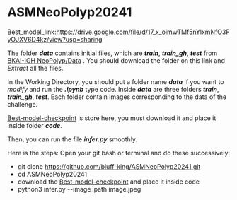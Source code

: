 # ASMNeoPolyp20241

Best_model_link:https://drive.google.com/file/d/17_x_oimwTMf5nYlxmNfO3FyOJXV6D4kz/view?usp=sharing

The folder ***data*** contains initial files, which are ***train***, ***train_gh***, ***test*** from [BKAI-IGH NeoPolyp/Data](https://www.kaggle.com/competitions/bkai-igh-neopolyp/data)  . You should download the folder on this link and *Extract* all the files.

In the Working Directory, you should put a folder name ***data*** if you want to *modify* and run the ***.ipynb*** type code. Inside ***data*** are three folders ***train***, ***train_gh***, ***test***. Each folder contain images corresponding to the data of the challenge.

[Best-model-checkpoint](https://drive.google.com/file/d/17_x_oimwTMf5nYlxmNfO3FyOJXV6D4kz/view?usp=sharing) is store here, you must download it and place it inside folder ***code***.

Then, you can run the file ***infer.py*** smoothly.

Here is the steps:
Open your git bash or terminal and do these successively:
-	git clone https://github.com/bluff-king/ASMNeoPolyp20241.git
-	cd ASMNeoPolyp20241
-	download the [Best-model-checkpoint](https://drive.google.com/file/d/17_x_oimwTMf5nYlxmNfO3FyOJXV6D4kz/view?usp=sharing) and place it inside code
-	python3 infer.py --image_path image.jpeg
